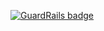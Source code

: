 
[![GuardRails badge](https://badges.production.guardrails.io/shtakai/devconnector.svg)](https://www.guardrails.io)
